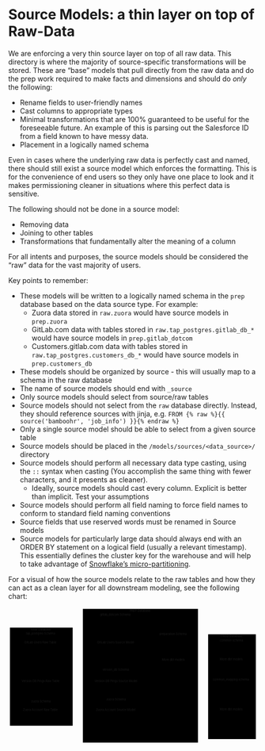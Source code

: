 # Source Models: a thin layer on top of Raw-Data

We are enforcing a very thin source layer on top of all raw data. This directory is where the majority of source-specific transformations will be stored. These are “base” models that pull directly from the raw data and do the prep work required to make facts and dimensions and should do _only_ the following:

*   Rename fields to user-friendly names
*   Cast columns to appropriate types
*   Minimal transformations that are 100% guaranteed to be useful for the foreseeable future. An example of this is parsing out the Salesforce ID from a field known to have messy data.
*   Placement in a logically named schema

Even in cases where the underlying raw data is perfectly cast and named, there should still exist a source model which enforces the formatting. This is for the convenience of end users so they only have one place to look and it makes permissioning cleaner in situations where this perfect data is sensitive.

The following should not be done in a source model:

*   Removing data
*   Joining to other tables
*   Transformations that fundamentally alter the meaning of a column

For all intents and purposes, the source models should be considered the “raw” data for the vast majority of users.

Key points to remember:

*   These models will be written to a logically named schema in the `prep` database based on the data source type. For example:
    *   Zuora data stored in `raw.zuora` would have source models in `prep.zuora`
    *   GitLab.com data with tables stored in `raw.tap_postgres.gitlab_db_*` would have source models in `prep.gitlab_dotcom`
    *   Customers.gitlab.com data with tables stored in `raw.tap_postgres.customers_db_*` would have source models in `prep.customers_db`
*   These models should be organized by source - this will usually map to a schema in the raw database
*   The name of source models should end with `_source`
*   Only source models should select from source/raw tables
*   Source models should not select from the `raw` database directly. Instead, they should reference sources with jinja, e.g. `FROM {% raw %}{{ source('bamboohr', 'job_info') }}{% endraw %}`
*   Only a single source model should be able to select from a given source table
*   Source models should be placed in the `/models/sources/<data_source>/` directory
*   Source models should perform all necessary data type casting, using the `::` syntax when casting (You accomplish the same thing with fewer characters, and it presents as cleaner).
    *   Ideally, source models should cast every column. Explicit is better than implicit. Test your assumptions
*   Source models should perform all field naming to force field names to conform to standard field naming conventions
*   Source fields that use reserved words must be renamed in Source models
*   Source models for particularly large data should always end with an ORDER BY statement on a logical field (usually a relevant timestamp). This essentially defines the cluster key for the warehouse and will help to take advantage of [Snowflake’s micro-partitioning](https://docs.snowflake.net/manuals/user-guide/tables-clustering-micropartitions.html).

For a visual of how the source models relate to the raw tables and how they can act as a clean layer for all downstream modeling, see the following chart:

<svg aria-roledescription="flowchart-v2" role="graphics-document document" viewBox="-8 -8 1224.03125 671.25" style="max-width: 1224.03125px;" xmlns:xlink="http://www.w3.org/1999/xlink" xmlns="http://www.w3.org/2000/svg" width="100%" id="mermaid-1710362910116"><style>#mermaid-1710362910116{font-family:"trebuchet ms",verdana,arial,sans-serif;font-size:16px;fill:#333;}#mermaid-1710362910116 .error-icon{fill:#552222;}#mermaid-1710362910116 .error-text{fill:#552222;stroke:#552222;}#mermaid-1710362910116 .edge-thickness-normal{stroke-width:2px;}#mermaid-1710362910116 .edge-thickness-thick{stroke-width:3.5px;}#mermaid-1710362910116 .edge-pattern-solid{stroke-dasharray:0;}#mermaid-1710362910116 .edge-pattern-dashed{stroke-dasharray:3;}#mermaid-1710362910116 .edge-pattern-dotted{stroke-dasharray:2;}#mermaid-1710362910116 .marker{fill:#333333;stroke:#333333;}#mermaid-1710362910116 .marker.cross{stroke:#333333;}#mermaid-1710362910116 svg{font-family:"trebuchet ms",verdana,arial,sans-serif;font-size:16px;}#mermaid-1710362910116 .label{font-family:"trebuchet ms",verdana,arial,sans-serif;color:#333;}#mermaid-1710362910116 .cluster-label text{fill:#333;}#mermaid-1710362910116 .cluster-label span,#mermaid-1710362910116 p{color:#333;}#mermaid-1710362910116 .label text,#mermaid-1710362910116 span,#mermaid-1710362910116 p{fill:#333;color:#333;}#mermaid-1710362910116 .node rect,#mermaid-1710362910116 .node circle,#mermaid-1710362910116 .node ellipse,#mermaid-1710362910116 .node polygon,#mermaid-1710362910116 .node path{fill:#ECECFF;stroke:#9370DB;stroke-width:1px;}#mermaid-1710362910116 .flowchart-label text{text-anchor:middle;}#mermaid-1710362910116 .node .katex path{fill:#000;stroke:#000;stroke-width:1px;}#mermaid-1710362910116 .node .label{text-align:center;}#mermaid-1710362910116 .node.clickable{cursor:pointer;}#mermaid-1710362910116 .arrowheadPath{fill:#333333;}#mermaid-1710362910116 .edgePath .path{stroke:#333333;stroke-width:2.0px;}#mermaid-1710362910116 .flowchart-link{stroke:#333333;fill:none;}#mermaid-1710362910116 .edgeLabel{background-color:#e8e8e8;text-align:center;}#mermaid-1710362910116 .edgeLabel rect{opacity:0.5;background-color:#e8e8e8;fill:#e8e8e8;}#mermaid-1710362910116 .labelBkg{background-color:rgba(232, 232, 232, 0.5);}#mermaid-1710362910116 .cluster rect{fill:#ffffde;stroke:#aaaa33;stroke-width:1px;}#mermaid-1710362910116 .cluster text{fill:#333;}#mermaid-1710362910116 .cluster span,#mermaid-1710362910116 p{color:#333;}#mermaid-1710362910116 div.mermaidTooltip{position:absolute;text-align:center;max-width:200px;padding:2px;font-family:"trebuchet ms",verdana,arial,sans-serif;font-size:12px;background:hsl(80, 100%, 96.2745098039%);border:1px solid #aaaa33;border-radius:2px;pointer-events:none;z-index:100;}#mermaid-1710362910116 .flowchartTitleText{text-anchor:middle;font-size:18px;fill:#333;}#mermaid-1710362910116 :root{--mermaid-font-family:"trebuchet ms",verdana,arial,sans-serif;}</style><g><marker orient="auto" markerHeight="12" markerWidth="12" markerUnits="userSpaceOnUse" refY="5" refX="6" viewBox="0 0 10 10" class="marker flowchart" id="mermaid-1710362910116_flowchart-pointEnd"><path style="stroke-width: 1; stroke-dasharray: 1, 0;" class="arrowMarkerPath" d="M 0 0 L 10 5 L 0 10 z"></path></marker><marker orient="auto" markerHeight="12" markerWidth="12" markerUnits="userSpaceOnUse" refY="5" refX="4.5" viewBox="0 0 10 10" class="marker flowchart" id="mermaid-1710362910116_flowchart-pointStart"><path style="stroke-width: 1; stroke-dasharray: 1, 0;" class="arrowMarkerPath" d="M 0 5 L 10 10 L 10 0 z"></path></marker><marker orient="auto" markerHeight="11" markerWidth="11" markerUnits="userSpaceOnUse" refY="5" refX="11" viewBox="0 0 10 10" class="marker flowchart" id="mermaid-1710362910116_flowchart-circleEnd"><circle style="stroke-width: 1; stroke-dasharray: 1, 0;" class="arrowMarkerPath" r="5" cy="5" cx="5"></circle></marker><marker orient="auto" markerHeight="11" markerWidth="11" markerUnits="userSpaceOnUse" refY="5" refX="-1" viewBox="0 0 10 10" class="marker flowchart" id="mermaid-1710362910116_flowchart-circleStart"><circle style="stroke-width: 1; stroke-dasharray: 1, 0;" class="arrowMarkerPath" r="5" cy="5" cx="5"></circle></marker><marker orient="auto" markerHeight="11" markerWidth="11" markerUnits="userSpaceOnUse" refY="5.2" refX="12" viewBox="0 0 11 11" class="marker cross flowchart" id="mermaid-1710362910116_flowchart-crossEnd"><path style="stroke-width: 2; stroke-dasharray: 1, 0;" class="arrowMarkerPath" d="M 1,1 l 9,9 M 10,1 l -9,9"></path></marker><marker orient="auto" markerHeight="11" markerWidth="11" markerUnits="userSpaceOnUse" refY="5.2" refX="-1" viewBox="0 0 11 11" class="marker cross flowchart" id="mermaid-1710362910116_flowchart-crossStart"><path style="stroke-width: 2; stroke-dasharray: 1, 0;" class="arrowMarkerPath" d="M 1,1 l 9,9 M 10,1 l -9,9"></path></marker><g class="root"><g class="clusters"><g id="subGraph10" class="cluster default flowchart-label"><rect height="513.5" width="234.40625" y="124.5" x="973.625" ry="0" rx="0" style=""></rect><g transform="translate(1036.2578125, 124.5)" class="cluster-label"><foreignObject height="24" width="109.140625"><div style="display: inline-block; white-space: nowrap;" xmlns="http://www.w3.org/1999/xhtml"><span class="nodeLabel">PROD Database</span></div></foreignObject></g></g><g id="subGraph7" class="cluster default flowchart-label"><rect height="655.25" width="565.40625" y="0" x="358.21875" ry="0" rx="0" style=""></rect><g transform="translate(588.046875, 0)" class="cluster-label"><foreignObject height="24" width="105.75"><div style="display: inline-block; white-space: nowrap;" xmlns="http://www.w3.org/1999/xhtml"><span class="nodeLabel">PREP Database</span></div></foreignObject></g></g><g id="subGraph2" class="cluster default flowchart-label"><rect height="480.75" width="308.21875" y="91.75" x="0" ry="0" rx="0" style=""></rect><g transform="translate(103.4609375, 91.75)" class="cluster-label"><foreignObject height="24" width="101.296875"><div style="display: inline-block; white-space: nowrap;" xmlns="http://www.w3.org/1999/xhtml"><span class="nodeLabel">RAW Database</span></div></foreignObject></g></g><g id="subGraph8" class="cluster default flowchart-label"><rect height="171.75" width="184.40625" y="144.5" x="998.625" ry="0" rx="0" style=""></rect><g transform="translate(1031.4375, 144.5)" class="cluster-label"><foreignObject height="24" width="118.78125"><div style="display: inline-block; white-space: nowrap;" xmlns="http://www.w3.org/1999/xhtml"><span class="nodeLabel">common schema</span></div></foreignObject></g></g><g id="subGraph9" class="cluster default flowchart-label"><rect height="281.75" width="188.015625" y="336.25" x="996.8203125" ry="0" rx="0" style=""></rect><g transform="translate(996.8203125, 336.25)" class="cluster-label"><foreignObject height="24" width="188.015625"><div style="display: inline-block; white-space: nowrap;" xmlns="http://www.w3.org/1999/xhtml"><span class="nodeLabel">common_mapping schema</span></div></foreignObject></g></g><g id="subGraph3" class="cluster default flowchart-label"><rect height="249" width="281" y="20" x="383.21875" ry="0" rx="0" style=""></rect><g transform="translate(442.421875, 20)" class="cluster-label"><foreignObject height="24" width="162.59375"><div style="display: inline-block; white-space: nowrap;" xmlns="http://www.w3.org/1999/xhtml"><span class="nodeLabel">gitlab_dotcom Schema</span></div></foreignObject></g></g><g id="subGraph4" class="cluster default flowchart-label"><rect height="124.5" width="281" y="289" x="383.21875" ry="0" rx="0" style=""></rect><g transform="translate(455.234375, 289)" class="cluster-label"><foreignObject height="24" width="136.96875"><div style="display: inline-block; white-space: nowrap;" xmlns="http://www.w3.org/1999/xhtml"><span class="nodeLabel">version_db Schema</span></div></foreignObject></g></g><g id="subGraph5" class="cluster default flowchart-label"><rect height="201.75" width="281" y="433.5" x="383.21875" ry="0" rx="0" style=""></rect><g transform="translate(474.1484375, 433.5)" class="cluster-label"><foreignObject height="24" width="99.140625"><div style="display: inline-block; white-space: nowrap;" xmlns="http://www.w3.org/1999/xhtml"><span class="nodeLabel">zuora Schema</span></div></foreignObject></g></g><g id="subGraph6" class="cluster default flowchart-label"><rect height="201.75" width="184.40625" y="114.5" x="714.21875" ry="0" rx="0" style=""></rect><g transform="translate(734.6015625, 114.5)" class="cluster-label"><foreignObject height="24" width="143.640625"><div style="display: inline-block; white-space: nowrap;" xmlns="http://www.w3.org/1999/xhtml"><span class="nodeLabel">preparation Schema</span></div></foreignObject></g></g><g id="subGraph0" class="cluster default flowchart-label"><rect height="299" width="258.21875" y="111.75" x="25" ry="0" rx="0" style=""></rect><g transform="translate(78.3984375, 111.75)" class="cluster-label"><foreignObject height="24" width="151.421875"><div style="display: inline-block; white-space: nowrap;" xmlns="http://www.w3.org/1999/xhtml"><span class="nodeLabel">tap_postgres Schema</span></div></foreignObject></g></g><g id="subGraph1" class="cluster default flowchart-label"><rect height="109" width="258.21875" y="443.5" x="25" ry="0" rx="0" style=""></rect><g transform="translate(104.5390625, 443.5)" class="cluster-label"><foreignObject height="24" width="99.140625"><div style="display: inline-block; white-space: nowrap;" xmlns="http://www.w3.org/1999/xhtml"><span class="nodeLabel">zuora Schema</span></div></foreignObject></g></g></g><g class="edgePaths"><path marker-end="url(#mermaid-1710362910116_flowchart-pointEnd)" style="fill:none;" class="edge-thickness-normal edge-pattern-solid flowchart-link LS-GitLabRaw LE-gitlabusers" id="L-GitLabRaw-gitlabusers-0" d="M245.25,166.25L251.578,166.25C257.906,166.25,270.563,166.25,281.057,166.25C291.552,166.25,299.885,166.25,308.219,166.25C316.552,166.25,324.885,166.25,333.219,166.25C341.552,166.25,349.885,166.25,358.219,166.25C366.552,166.25,374.885,166.25,384.496,166.25C394.106,166.25,404.993,166.25,410.436,166.25L415.88,166.25"></path><path marker-end="url(#mermaid-1710362910116_flowchart-pointEnd)" style="fill:none;" class="edge-thickness-normal edge-pattern-solid flowchart-link LS-VersionRaw LE-versionpings" id="L-VersionRaw-versionpings-0" d="M258.219,356.25L262.385,356.25C266.552,356.25,274.885,356.25,283.219,356.25C291.552,356.25,299.885,356.25,308.219,356.25C316.552,356.25,324.885,356.25,333.219,356.25C341.552,356.25,349.885,356.25,358.219,356.25C366.552,356.25,374.885,356.25,382.335,356.25C389.785,356.25,396.352,356.25,399.635,356.25L402.919,356.25"></path><path marker-end="url(#mermaid-1710362910116_flowchart-pointEnd)" style="fill:none;" class="edge-thickness-normal edge-pattern-solid flowchart-link LS-ZuoraRaw LE-ZuoraAccount" id="L-ZuoraRaw-ZuoraAccount-0" d="M251.328,498L256.643,498C261.958,498,272.589,498,282.07,498C291.552,498,299.885,498,308.219,498C316.552,498,324.885,498,333.219,498C341.552,498,349.885,498,358.219,498C366.552,498,374.885,498,383.484,498C392.082,498,400.946,498,405.378,498L409.809,498"></path><path marker-end="url(#mermaid-1710362910116_flowchart-pointEnd)" style="fill:none;" class="edge-thickness-normal edge-pattern-solid flowchart-link LS-gitlabusers LE-dbtModels" id="L-gitlabusers-dbtModels-0" d="M626.258,157.675L632.585,157.146C638.911,156.616,651.565,155.558,662.059,155.029C672.552,154.5,680.885,154.5,689.219,154.5C697.552,154.5,705.885,154.5,721.79,167.104C737.695,179.707,761.172,204.914,772.91,217.518L784.648,230.122"></path><path marker-end="url(#mermaid-1710362910116_flowchart-pointEnd)" style="fill:none;" class="edge-thickness-normal edge-pattern-solid flowchart-link LS-versionpings LE-dbtModels" id="L-versionpings-dbtModels-0" d="M639.219,339.809L643.385,339.216C647.552,338.622,655.885,337.436,664.219,314.426C672.552,291.417,680.885,246.583,689.219,224.167C697.552,201.75,705.885,201.75,718.858,206.693C731.831,211.635,749.444,221.521,758.251,226.463L767.057,231.406"></path><path marker-end="url(#mermaid-1710362910116_flowchart-pointEnd)" style="fill:none;" class="edge-thickness-normal edge-pattern-solid flowchart-link LS-ZuoraAccount LE-dbtModels" id="L-ZuoraAccount-dbtModels-0" d="M632.328,484.665L637.643,484.013C642.958,483.36,653.589,482.055,663.07,447.778C672.552,413.5,680.885,346.25,689.219,312.625C697.552,279,705.885,279,713.367,278.083C720.849,277.166,727.48,275.332,730.795,274.416L734.111,273.499"></path><path marker-end="url(#mermaid-1710362910116_flowchart-pointEnd)" style="fill:none;" class="edge-thickness-normal edge-pattern-solid flowchart-link LS-dbtModels LE-dbtModels2" id="L-dbtModels-dbtModels2-0" d="M873.625,250.22L877.792,250.017C881.958,249.813,890.292,249.407,898.625,239.662C906.958,229.917,915.292,210.833,923.625,201.292C931.958,191.75,940.292,191.75,948.625,191.75C956.958,191.75,965.292,191.75,973.625,191.75C981.958,191.75,990.292,191.75,1003.841,197.576C1017.39,203.401,1036.155,215.053,1045.538,220.879L1054.92,226.704"></path><path marker-end="url(#mermaid-1710362910116_flowchart-pointEnd)" style="fill:none;" class="edge-thickness-normal edge-pattern-solid flowchart-link LS-gitlabusers LE-dbtModels2" id="L-gitlabusers-dbtModels2-0" d="M551.393,146.75L570.197,133.5C589.002,120.25,626.61,93.75,649.581,80.5C672.552,67.25,680.885,67.25,689.219,67.25C697.552,67.25,705.885,67.25,725.419,67.25C744.953,67.25,775.688,67.25,806.422,67.25C837.156,67.25,867.891,67.25,887.424,91.333C906.958,115.417,915.292,163.583,923.625,187.667C931.958,211.75,940.292,211.75,948.625,211.75C956.958,211.75,965.292,211.75,973.625,211.75C981.958,211.75,990.292,211.75,1000.962,214.377C1011.632,217.005,1024.639,222.26,1031.143,224.887L1037.647,227.515"></path><path marker-end="url(#mermaid-1710362910116_flowchart-pointEnd)" style="fill:none;" class="edge-thickness-normal edge-pattern-solid flowchart-link LS-versionpings LE-dbtModels2" id="L-versionpings-dbtModels2-0" d="M639.219,356.25L643.385,356.25C647.552,356.25,655.885,356.25,664.219,352.917C672.552,349.583,680.885,342.917,689.219,339.583C697.552,336.25,705.885,336.25,725.419,336.25C744.953,336.25,775.688,336.25,806.422,336.25C837.156,336.25,867.891,336.25,887.424,323.375C906.958,310.5,915.292,284.75,923.625,271.875C931.958,259,940.292,259,948.625,259C956.958,259,965.292,259,973.625,259C981.958,259,990.292,259,997.747,258.643C1005.202,258.287,1011.779,257.573,1015.067,257.217L1018.356,256.86"></path><path marker-end="url(#mermaid-1710362910116_flowchart-pointEnd)" style="fill:none;" class="edge-thickness-normal edge-pattern-solid flowchart-link LS-ZuoraAccount LE-dbtModels2" id="L-ZuoraAccount-dbtModels2-0" d="M632.328,515.586L637.643,516.447C642.958,517.307,653.589,519.029,663.07,492.473C672.552,465.917,680.885,411.083,689.219,383.667C697.552,356.25,705.885,356.25,725.419,356.25C744.953,356.25,775.688,356.25,806.422,356.25C837.156,356.25,867.891,356.25,887.424,343.375C906.958,330.5,915.292,304.75,923.625,291.875C931.958,279,940.292,279,948.625,279C956.958,279,965.292,279,973.625,279C981.958,279,990.292,279,998.997,277.523C1007.702,276.047,1016.779,273.093,1021.318,271.617L1025.856,270.14"></path><path marker-end="url(#mermaid-1710362910116_flowchart-pointEnd)" style="fill:none;" class="edge-thickness-normal edge-pattern-solid flowchart-link LS-dbtModels LE-dbtModels3" id="L-dbtModels-dbtModels3-0" d="M873.625,272.086L877.792,273.238C881.958,274.391,890.292,276.695,898.625,295.264C906.958,313.833,915.292,348.667,923.625,366.083C931.958,383.5,940.292,383.5,948.625,383.5C956.958,383.5,965.292,383.5,973.625,383.5C981.958,383.5,990.292,383.5,1006.609,398.358C1022.926,413.216,1047.226,442.931,1059.376,457.789L1071.527,472.647"></path><path marker-end="url(#mermaid-1710362910116_flowchart-pointEnd)" style="fill:none;" class="edge-thickness-normal edge-pattern-solid flowchart-link LS-gitlabusers LE-dbtModels3" id="L-gitlabusers-dbtModels3-0" d="M565.547,185.75L581.992,193.417C598.438,201.083,631.328,216.417,651.94,257.708C672.552,299,680.885,366.25,689.219,399.875C697.552,433.5,705.885,433.5,725.419,433.5C744.953,433.5,775.688,433.5,806.422,433.5C837.156,433.5,867.891,433.5,887.424,433.5C906.958,433.5,915.292,433.5,923.625,433.5C931.958,433.5,940.292,433.5,948.625,433.5C956.958,433.5,965.292,433.5,973.625,433.5C981.958,433.5,990.292,433.5,1004.32,440.211C1018.348,446.923,1038.071,460.345,1047.932,467.057L1057.794,473.768"></path><path marker-end="url(#mermaid-1710362910116_flowchart-pointEnd)" style="fill:none;" class="edge-thickness-normal edge-pattern-solid flowchart-link LS-versionpings LE-dbtModels3" id="L-versionpings-dbtModels3-0" d="M639.219,372.691L643.385,373.284C647.552,373.878,655.885,375.064,664.219,398.074C672.552,421.083,680.885,465.917,689.219,488.333C697.552,510.75,705.885,510.75,725.419,510.75C744.953,510.75,775.688,510.75,806.422,510.75C837.156,510.75,867.891,510.75,887.424,510.75C906.958,510.75,915.292,510.75,923.625,510.75C931.958,510.75,940.292,510.75,948.625,510.75C956.958,510.75,965.292,510.75,973.625,510.75C981.958,510.75,990.292,510.75,997.752,510.232C1005.213,509.714,1011.801,508.678,1015.095,508.16L1018.389,507.642"></path><path marker-end="url(#mermaid-1710362910116_flowchart-pointEnd)" style="fill:none;" class="edge-thickness-normal edge-pattern-solid flowchart-link LS-ZuoraAccount LE-dbtModels3" id="L-ZuoraAccount-dbtModels3-0" d="M553.258,517.5L571.751,529.708C590.245,541.917,627.232,566.333,649.892,578.542C672.552,590.75,680.885,590.75,689.219,590.75C697.552,590.75,705.885,590.75,725.419,590.75C744.953,590.75,775.688,590.75,806.422,590.75C837.156,590.75,867.891,590.75,887.424,590.75C906.958,590.75,915.292,590.75,923.625,590.75C931.958,590.75,940.292,590.75,948.625,590.75C956.958,590.75,965.292,590.75,973.625,590.75C981.958,590.75,990.292,590.75,1006.038,578.882C1021.784,567.014,1044.942,543.279,1056.522,531.411L1068.101,519.543"></path></g><g class="edgeLabels"><g class="edgeLabel"><g transform="translate(0, 0)" class="label"><foreignObject height="0" width="0"><div style="display: inline-block; white-space: nowrap;" xmlns="http://www.w3.org/1999/xhtml"><span class="edgeLabel"></span></div></foreignObject></g></g><g class="edgeLabel"><g transform="translate(0, 0)" class="label"><foreignObject height="0" width="0"><div style="display: inline-block; white-space: nowrap;" xmlns="http://www.w3.org/1999/xhtml"><span class="edgeLabel"></span></div></foreignObject></g></g><g class="edgeLabel"><g transform="translate(0, 0)" class="label"><foreignObject height="0" width="0"><div style="display: inline-block; white-space: nowrap;" xmlns="http://www.w3.org/1999/xhtml"><span class="edgeLabel"></span></div></foreignObject></g></g><g class="edgeLabel"><g transform="translate(0, 0)" class="label"><foreignObject height="0" width="0"><div style="display: inline-block; white-space: nowrap;" xmlns="http://www.w3.org/1999/xhtml"><span class="edgeLabel"></span></div></foreignObject></g></g><g class="edgeLabel"><g transform="translate(0, 0)" class="label"><foreignObject height="0" width="0"><div style="display: inline-block; white-space: nowrap;" xmlns="http://www.w3.org/1999/xhtml"><span class="edgeLabel"></span></div></foreignObject></g></g><g class="edgeLabel"><g transform="translate(0, 0)" class="label"><foreignObject height="0" width="0"><div style="display: inline-block; white-space: nowrap;" xmlns="http://www.w3.org/1999/xhtml"><span class="edgeLabel"></span></div></foreignObject></g></g><g class="edgeLabel"><g transform="translate(0, 0)" class="label"><foreignObject height="0" width="0"><div style="display: inline-block; white-space: nowrap;" xmlns="http://www.w3.org/1999/xhtml"><span class="edgeLabel"></span></div></foreignObject></g></g><g class="edgeLabel"><g transform="translate(0, 0)" class="label"><foreignObject height="0" width="0"><div style="display: inline-block; white-space: nowrap;" xmlns="http://www.w3.org/1999/xhtml"><span class="edgeLabel"></span></div></foreignObject></g></g><g class="edgeLabel"><g transform="translate(0, 0)" class="label"><foreignObject height="0" width="0"><div style="display: inline-block; white-space: nowrap;" xmlns="http://www.w3.org/1999/xhtml"><span class="edgeLabel"></span></div></foreignObject></g></g><g class="edgeLabel"><g transform="translate(0, 0)" class="label"><foreignObject height="0" width="0"><div style="display: inline-block; white-space: nowrap;" xmlns="http://www.w3.org/1999/xhtml"><span class="edgeLabel"></span></div></foreignObject></g></g><g class="edgeLabel"><g transform="translate(0, 0)" class="label"><foreignObject height="0" width="0"><div style="display: inline-block; white-space: nowrap;" xmlns="http://www.w3.org/1999/xhtml"><span class="edgeLabel"></span></div></foreignObject></g></g><g class="edgeLabel"><g transform="translate(0, 0)" class="label"><foreignObject height="0" width="0"><div style="display: inline-block; white-space: nowrap;" xmlns="http://www.w3.org/1999/xhtml"><span class="edgeLabel"></span></div></foreignObject></g></g><g class="edgeLabel"><g transform="translate(0, 0)" class="label"><foreignObject height="0" width="0"><div style="display: inline-block; white-space: nowrap;" xmlns="http://www.w3.org/1999/xhtml"><span class="edgeLabel"></span></div></foreignObject></g></g><g class="edgeLabel"><g transform="translate(0, 0)" class="label"><foreignObject height="0" width="0"><div style="display: inline-block; white-space: nowrap;" xmlns="http://www.w3.org/1999/xhtml"><span class="edgeLabel"></span></div></foreignObject></g></g></g><g class="nodes"><g transform="translate(1090.828125, 496.25)" data-id="dbtModels3" data-node="true" id="flowchart-dbtModels3-25" class="node default default flowchart-label"><rect height="39" width="134.40625" y="-19.5" x="-67.203125" ry="0" rx="0" style="" class="basic label-container"></rect><g transform="translate(-59.703125, -12)" style="" class="label"><rect></rect><foreignObject height="24" width="119.40625"><div style="display: inline-block; white-space: nowrap;" xmlns="http://www.w3.org/1999/xhtml"><span class="nodeLabel">More dbt models</span></div></foreignObject></g></g><g transform="translate(1090.828125, 249)" data-id="dbtModels2" data-node="true" id="flowchart-dbtModels2-17" class="node default default flowchart-label"><rect height="39" width="134.40625" y="-19.5" x="-67.203125" ry="0" rx="0" style="" class="basic label-container"></rect><g transform="translate(-59.703125, -12)" style="" class="label"><rect></rect><foreignObject height="24" width="119.40625"><div style="display: inline-block; white-space: nowrap;" xmlns="http://www.w3.org/1999/xhtml"><span class="nodeLabel">More dbt models</span></div></foreignObject></g></g><g transform="translate(806.421875, 253.5)" data-id="dbtModels" data-node="true" id="flowchart-dbtModels-9" class="node default default flowchart-label"><rect height="39" width="134.40625" y="-19.5" x="-67.203125" ry="0" rx="0" style="" class="basic label-container"></rect><g transform="translate(-59.703125, -12)" style="" class="label"><rect></rect><foreignObject height="24" width="119.40625"><div style="display: inline-block; white-space: nowrap;" xmlns="http://www.w3.org/1999/xhtml"><span class="nodeLabel">More dbt models</span></div></foreignObject></g></g><g transform="translate(523.71875, 498)" data-id="ZuoraAccount" data-node="true" id="flowchart-ZuoraAccount-8" class="node default default flowchart-label"><rect height="39" width="217.21875" y="-19.5" x="-108.609375" ry="0" rx="0" style="" class="basic label-container"></rect><g transform="translate(-101.109375, -12)" style="" class="label"><rect></rect><foreignObject height="24" width="202.21875"><div style="display: inline-block; white-space: nowrap;" xmlns="http://www.w3.org/1999/xhtml"><span class="nodeLabel">Zuora Account Source Model</span></div></foreignObject></g></g><g transform="translate(523.71875, 356.25)" data-id="versionpings" data-node="true" id="flowchart-versionpings-6" class="node default default flowchart-label"><rect height="39" width="231" y="-19.5" x="-115.5" ry="0" rx="0" style="" class="basic label-container"></rect><g transform="translate(-108, -12)" style="" class="label"><rect></rect><foreignObject height="24" width="216"><div style="display: inline-block; white-space: nowrap;" xmlns="http://www.w3.org/1999/xhtml"><span class="nodeLabel">Version DB Pings Source Model</span></div></foreignObject></g></g><g transform="translate(523.71875, 166.25)" data-id="gitlabusers" data-node="true" id="flowchart-gitlabusers-4" class="node default default flowchart-label"><rect height="39" width="205.078125" y="-19.5" x="-102.5390625" ry="0" rx="0" style="" class="basic label-container"></rect><g transform="translate(-95.0390625, -12)" style="" class="label"><rect></rect><foreignObject height="24" width="190.078125"><div style="display: inline-block; white-space: nowrap;" xmlns="http://www.w3.org/1999/xhtml"><span class="nodeLabel">GitLab Users Source Model</span></div></foreignObject></g></g><g transform="translate(154.109375, 498)" data-id="ZuoraRaw" data-node="true" id="flowchart-ZuoraRaw-2" class="node default default flowchart-label"><rect height="39" width="194.4375" y="-19.5" x="-97.21875" ry="0" rx="0" style="" class="basic label-container"></rect><g transform="translate(-89.71875, -12)" style="" class="label"><rect></rect><foreignObject height="24" width="179.4375"><div style="display: inline-block; white-space: nowrap;" xmlns="http://www.w3.org/1999/xhtml"><span class="nodeLabel">Zuora Account Raw Table</span></div></foreignObject></g></g><g transform="translate(154.109375, 166.25)" data-id="GitLabRaw" data-node="true" id="flowchart-GitLabRaw-0" class="node default default flowchart-label"><rect height="39" width="182.28125" y="-19.5" x="-91.140625" ry="0" rx="0" style="" class="basic label-container"></rect><g transform="translate(-83.640625, -12)" style="" class="label"><rect></rect><foreignObject height="24" width="167.28125"><div style="display: inline-block; white-space: nowrap;" xmlns="http://www.w3.org/1999/xhtml"><span class="nodeLabel">GitLab Users Raw Table</span></div></foreignObject></g></g><g transform="translate(154.109375, 356.25)" data-id="VersionRaw" data-node="true" id="flowchart-VersionRaw-1" class="node default default flowchart-label"><rect height="39" width="208.21875" y="-19.5" x="-104.109375" ry="0" rx="0" style="" class="basic label-container"></rect><g transform="translate(-96.609375, -12)" style="" class="label"><rect></rect><foreignObject height="24" width="193.21875"><div style="display: inline-block; white-space: nowrap;" xmlns="http://www.w3.org/1999/xhtml"><span class="nodeLabel">Version DB Pings Raw Table</span></div></foreignObject></g></g></g></g></g></svg>
